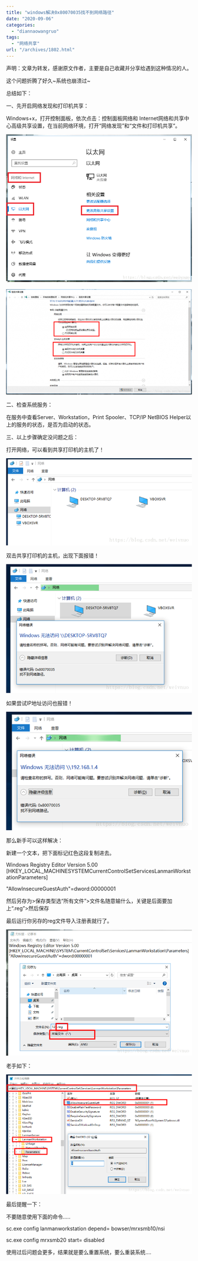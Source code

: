 ```yaml
---
title: "windows解决0x80070035找不到网络路径"
date: "2020-09-06"
categories: 
  - "diannaowangruo"
tags: 
  - "网络共享"
url: "/archives/1802.html"
---
```


声明：文章为转发，感谢原文作者，主要是自己收藏并分享给遇到这种情况的人。

这个问题折腾了好久~系统也崩溃过~

总结如下：

一、先开启网络发现和打印机共享：

Windows+x，打开控制面板，依次点击：控制面板网络和 Internet网络和共享中心高级共享设置，在当前网络环境，打开“网络发现”和“文件和打印机共享“。

![](/images/2020/09/b7ed4289034175cf4a5421471490d974.png) [![](/images/2020/09/719013eacd5f2712f765ad0b26e9ab08.png)](https://img-cloud.zhoujie218.top/wp-content/uploads/2020/09/unnamed-file-8.png)

二、检查系统服务：

在服务中查看Server、Workstation，Print Spooler、TCP/IP NetBIOS Helper以上的服务的状态，是否为启动的状态。

三、以上步骤确定没问题之后：

打开网络，可以看到共享打印机的主机了！

[![](/images/2020/09/8696dee3d1190063e1ec277cceabc003.png)](/images/2020/09/8696dee3d1190063e1ec277cceabc003.png)

双击共享打印机的主机，出现下面报错！

[![](/images/2020/09/e4d534171c3911253db328bc247cdc36.png)](/images/2020/09/e4d534171c3911253db328bc247cdc36.png)

如果尝试IP地址访问也报错！

[![](/images/2020/09/3fc69af912c5ff3708495a07ee3d9c3e.png)](/images/2020/09/3fc69af912c5ff3708495a07ee3d9c3e.png)

那么新手可以这样解决：

新建一个文本，把下面标记红色这段复制进去。

Windows Registry Editor Version 5.00 \[HKEY\_LOCAL\_MACHINESYSTEMCurrentControlSetServicesLanmanWorkstationParameters\]

"AllowInsecureGuestAuth"=dword:00000001

然后另存为>保存类型选“所有文件”>文件名随意输什么，关键是后面要加上“.reg”>然后保存

最后运行你另存的reg文件导入注册表就行了。

[![](/images/2020/09/5c4e46b25a8c9aec46321cee9ebfb3d7.png)](/images/2020/09/5c4e46b25a8c9aec46321cee9ebfb3d7.png)

老手如下：

[![](/images/2020/09/aa897e6d0d063e93b874da128f633648.png)](/images/2020/09/aa897e6d0d063e93b874da128f633648.png)

最后提醒一下：

不要随意使用下面的命令.....

sc.exe config lanmanworkstation depend= bowser/mrxsmb10/nsi

sc.exe config mrxsmb20 start= disabled

使用过后问题会更多，结果就是要么重置系统，要么重装系统....
